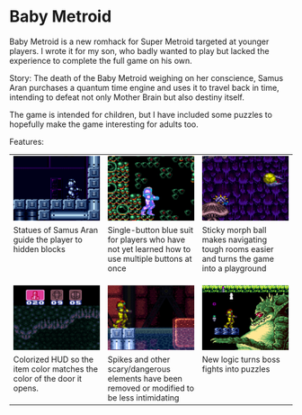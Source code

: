 Baby Metroid
============

Baby Metroid is a new romhack for Super Metroid targeted at younger
players.  I wrote it for my son, who badly wanted to play but lacked the
experience to complete the full game on his own.

Story: The death of the Baby Metroid weighing on her conscience, Samus
Aran purchases a quantum time engine and uses it to travel back in time,
intending to defeat not only Mother Brain but also destiny itself.

The game is intended for children, but I have included some puzzles to
hopefully make the game interesting for adults too.

Features:


<table>
  <tr><td width="33%"> <img src="./images/samus_statue.png" width="375px"/> </td><td width="33%"> <img src="./images/blue_suit.png" width="375px"/> </td><td width="33%"> <img src="./images/catch_a_ride.png"  width="375px"/> </td></tr>
  <tr><td valign="top"> Statues of Samus Aran guide the player to hidden blocks &nbsp;&nbsp;&nbsp;&nbsp;&nbsp;&nbsp;&nbsp;&nbsp;&nbsp;&nbsp;&nbsp;&nbsp;&nbsp;&nbsp;&nbsp;&nbsp;&nbsp;&nbsp;&nbsp;&nbsp;&nbsp;&nbsp;&nbsp;&nbsp;&nbsp;&nbsp;&nbsp;&nbsp;</td><td valign="top"> Single-button blue suit for players who have not yet learned how to use multiple buttons at once </td><td valign="top"> Sticky morph ball makes navigating tough rooms easier and turns the game into a playground &nbsp;&nbsp;&nbsp;&nbsp;&nbsp;&nbsp;&nbsp;&nbsp;&nbsp;&nbsp;&nbsp;&nbsp;&nbsp;&nbsp;&nbsp;&nbsp;&nbsp;&nbsp;&nbsp;&nbsp;&nbsp;&nbsp;&nbsp;&nbsp;&nbsp;&nbsp;&nbsp;&nbsp</td></tr>
  <tr><td> <img src="./images/color_hud.png" width="375px" /> </td><td> <img src="./images/no_spikes.png" width="375px"/> </td><td> <img src="./images/kraid.png" width="375px"/> </td></tr>
  <tr> <td valign="top"> Colorized HUD so the item color matches the color of the door it opens. </td><td valign="top"> Spikes and other scary/dangerous elements have been removed or modified to be less intimidating </td><td valign="top"> New logic turns boss fights into puzzles </td>
